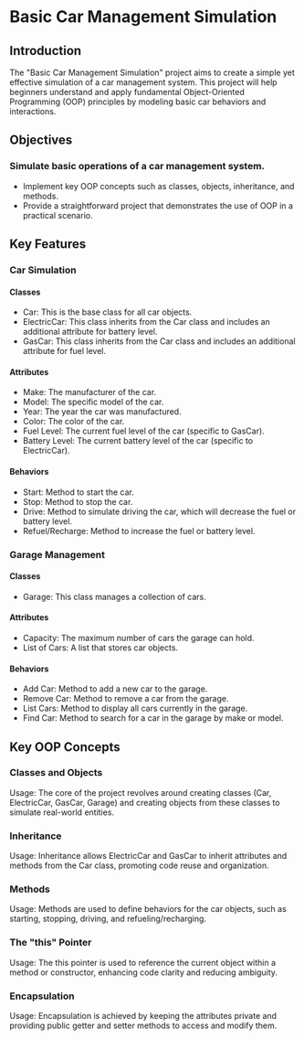 # Basic Car Management Simulation
## Introduction
The "Basic Car Management Simulation" project aims to create a simple yet effective simulation of a car management system. This project will help beginners understand and apply fundamental Object-Oriented Programming (OOP) principles by modeling basic car behaviors and interactions.

## Objectives
### Simulate basic operations of a car management system.
- Implement key OOP concepts such as classes, objects, inheritance, and methods.
- Provide a straightforward project that demonstrates the use of OOP in a practical scenario.

## Key Features
### Car Simulation
#### Classes
- Car: This is the base class for all car objects.
- ElectricCar: This class inherits from the Car class and includes an additional attribute for battery level.
- GasCar: This class inherits from the Car class and includes an additional attribute for fuel level.

#### Attributes
- Make: The manufacturer of the car.
- Model: The specific model of the car.
- Year: The year the car was manufactured.
- Color: The color of the car.
- Fuel Level: The current fuel level of the car (specific to GasCar).
- Battery Level: The current battery level of the car (specific to ElectricCar).

#### Behaviors
- Start: Method to start the car.
- Stop: Method to stop the car.
- Drive: Method to simulate driving the car, which will decrease the fuel or battery level.
- Refuel/Recharge: Method to increase the fuel or battery level.

### Garage Management
#### Classes
- Garage: This class manages a collection of cars.

#### Attributes
- Capacity: The maximum number of cars the garage can hold.
- List of Cars: A list that stores car objects.

#### Behaviors
- Add Car: Method to add a new car to the garage.
- Remove Car: Method to remove a car from the garage.
- List Cars: Method to display all cars currently in the garage.
- Find Car: Method to search for a car in the garage by make or model.

## Key OOP Concepts
### Classes and Objects
Usage: The core of the project revolves around creating classes (Car, ElectricCar, GasCar, Garage) and creating objects from these classes to simulate real-world entities.

### Inheritance
Usage: Inheritance allows ElectricCar and GasCar to inherit attributes and methods from the Car class, promoting code reuse and organization.

### Methods
Usage: Methods are used to define behaviors for the car objects, such as starting, stopping, driving, and refueling/recharging.

### The "this" Pointer
Usage: The this pointer is used to reference the current object within a method or constructor, enhancing code clarity and reducing ambiguity.

### Encapsulation
Usage: Encapsulation is achieved by keeping the attributes private and providing public getter and setter methods to access and modify them.